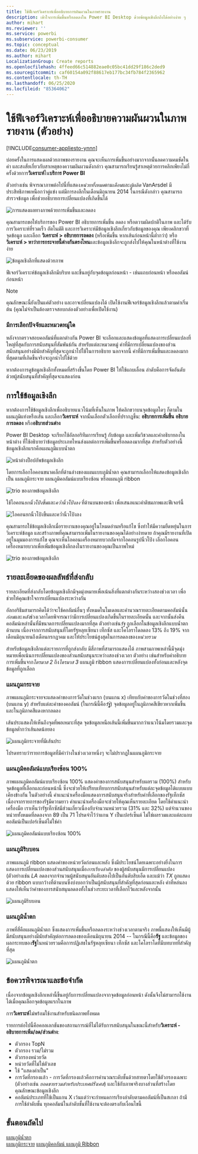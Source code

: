 ```yaml
---
title: ใช้ฟีเจอร์วิเคราะห์เพื่ออธิบายการผันผวนในภาพรายงาน
description: เข้าใจการเพิ่มขึ้นหรือลดลงใน Power BI Desktop ด้วยข้อมูลเชิงลึกถึงได้อย่างง่าย ๆ
author: mihart
ms.reviewer: ''
ms.service: powerbi
ms.subservice: powerbi-consumer
ms.topic: conceptual
ms.date: 06/23/2019
ms.author: mihart
LocalizationGroup: Create reports
ms.openlocfilehash: 4ffeed66c514882eae0c05bc41dd29f186c2ded9
ms.sourcegitcommit: caf60154a092f88617eb177bc34fb784f2365962
ms.contentlocale: th-TH
ms.lasthandoff: 06/25/2020
ms.locfileid: "85364062"
---
```

# <a name="use-the-analyze-feature-to-explain-fluctuations-in-report-visuals-preview"></a>ใช้ฟีเจอร์วิเคราะห์เพื่ออธิบายความผันผวนในภาพรายงาน (ตัวอย่าง)

[!INCLUDE[consumer-appliesto-ynnn](../includes/consumer-appliesto-ynnn.md)]

บ่อยครั้งในการแสดงผลด้วยภาพของรายงาน คุณจะเห็นการเพิ่มขึ้นอย่างมากจากนั้นลดความคมชัดในค่า และสงสัยเกี่ยวกับสาเหตุของความผันผวนดังกล่าว คุณสามารถเรียนรู้สาเหตุด้วยการคลิกเพียงไม่กี่ครั้งด้วยการ**วิเคราะห์**ใน**บริการ Power BI**

ตัวอย่างเช่น พิจารณาภาพต่อไปนี้ที่แสดง*หน่วยทั้งหมด*ตาม*เดือน*และ*ผู้ผลิต* VanArsdel มีประสิทธิภาพเหนือกว่าคู่แข่ง แต่มีการลงลึกในเดือนมิถุนายน 2014 ในกรณีดังกล่าว คุณสามารถสำรวจข้อมูล เพื่อช่วยอธิบายการเปลี่ยนแปลงที่เกิดขึ้นได้ 

![การแสดงผลทางภาพด้วยการเพิ่มขึ้นและลดลง](media/end-user-analyze-visuals/power-bi-line-chart.png)

คุณสามารถขอให้บริการของ Power BI อธิบายการเพิ่มขึ้น ลดลง หรือตวามผิดปกติในภาพ และได้รับการวิเคราะห์ที่รวดเร็ว อัตโนมัติ และการวิเคราะห์มีข้อมูลเชิงลึกเกี่ยวกับข้อมูลของคุณ เพียงคลิกขวาที่จุดข้อมูล และเลือก **วิเคราะห์ > อธิบายการลดลง** (หรือเพิ่มขึ้น หากเส้นก่อนหน้านี้ต่ำกว่า) หรือ **วิเคราะห์ > หาว่าการกระจายนี้ต่างกันตรงไหน**และข้อมูลเชิงลึกจะถูกส่งไปให้คุณในหน้าต่างที่ใช้งานง่าย

![ข้อมูลเชิงลึกที่แสดงด้วยภาพ](media/end-user-analyze-visuals/power-bi-decrease.png)

ฟีเจอร์วิเคราะห์ข้อมูลเชิงลึกมีบริบท และขึ้นอยู่กับจุดข้อมูลก่อนหน้า - เช่นแถบก่อนหน้า  หรือคอลัมน์ก่อนหน้า

> [!NOTE]
> คุณลักษณะนี้ยังเป็นแค่ตัวอย่าง และอาจเปลี่ยนแปลงได้ เปิดใช้งานฟีเจอร์ข้อมูลเชิงลึกแล้วตามค่าเริ่มต้น (คุณไม่จำเป็นต้องตรวจสอบกล่องตัวอย่างเพื่อเปิดใช้งาน)

### <a name="which-factors-and-categories-are-chosen"></a>มีการเลือกปัจจัยและหมวดหมู่ใด

หลังจากตรวจสอบคอลัมน์ที่แตกต่างกัน Power BI จะเลือกและแสดงข้อมูลที่แสดงการเปลี่ยนแปลงที่ใหญ่ที่สุดกับการสนับสนุนที่สัมพันธ์กัน สำหรับแต่ละหมวดหมู่ ค่าที่มีการเปลี่ยนแปลงของส่วนสนับสนุนอย่างมีนัยสำคัญที่สุดจะถูกนำไปใช้ในการอธิบาย นอกจากนี้ ค่าที่มีการเพิ่มขึ้นและลดลงมากที่สุดตามที่เกิดขึ้นจริงจะถูกนำไปใช้ด้วย

หากต้องการดูข้อมูลเชิงลึกทั้งหมดที่สร้างขึ้นโดย Power BI ให้ใช้แถบเลื่อน ลำดับคือการจัดอันดับด้วยผู้สนับสนุนที่สำคัญที่สุดจะแสดงก่อน 

## <a name="using-insights"></a>การใช้ข้อมูลเชิงลึก
หากต้องการใช้ข้อมูลเชิงลึกเพื่ออธิบายแนวโน้มที่เห็นในภาพ ให้คลิกขวาบนจุดข้อมูลใดๆ ก็ตามในแผนภูมิแท่งหรือเส้น และเลือก**วิเคราะห์** จากนั้นเลือกตัวเลือกที่ปรากฏขึ้น: **อธิบายการเพิ่มขึ้น** **อธิบายการลดลง** หรือ**อธิบายส่วนต่าง**

Power BI Desktop จะเรียกใช้อัลกอริทึมการเรียนรู้ กับข้อมูล และเพิ่มวิชวลและคำอธิบายลงในหน้าต่าง ที่ใช้อธิบายว่าข้อมูลประเภทไหนส่งผลต่อการเพิ่มขึ้นหรือลดลงมากที่สุด  สำหรับตัวอย่างนี้ ข้อมูลเชิงลึกแรกคือแผนภูมิแบบน้ำตก

![หน้าต่างป็อปอัพข้อมูลเชิงลึก](media/end-user-analyze-visuals/power-bi-insight.png)

โดยการเลือกไอคอนขนาดเล็กที่ด้านล่างของแผนแบบภูมิน้ำตก คุณสามารถเลือกให้แสดงข้อมูลเชิงลึก เป็น แผนภูมิกระจาย แผนภูมิคอลัมน์แบบเรียงซ้อน หรือแผนภูมิ ribbon

![trio ของภาพข้อมูลเชิงลึก](media/end-user-analyze-visuals/power-bi-options.png)

ใช้ไอคอน*ยกนิ้วโป้งขึ้น*และ*คว่ำนิ้วโป้งลง* ที่ด้านบนของหน้า เพื่อเสนอแนะคำติชมภาพและฟีเจอร์นี้  

![ไอคอนยกนิ้วโป้งขึ้นและคว่ำนิ้วโป้งลง](media/end-user-analyze-visuals/power-bi-thumbs.png)


คุณสามารถใช้ข้อมูลเชิงลึกเมื่อรายงานของคุณอยู่ในโหมดอ่านหรือแก้ไข ซึ่งทำให้มีความยืดหยุ่นในการวิเคราะห์ข้อมูล และสร้างภาพที่คุณสามารถเพิ่มในรายงานของคุณได้อย่างง่ายดาย ถ้าคุณมีรายงานที่เปิดอยู่ในมุมมองการแก้ไข คุณจะเห็นไอคอนเครื่องหมายบวกถัดจากไอคอนรูปนิ้วโป้ง เลือกไอคอนเครื่องหมายบวกเพื่อเพิ่มข้อมูลเชิงลึกลงในรายงานของคุณเป็นภาพใหม่ 

![trio ของภาพข้อมูลเชิงลึก](media/end-user-analyze-visuals/power-bi-add-visual.png)

## <a name="details-of-the-results-returned"></a>รายละเอียดของผลลัพธ์ที่ส่งกลับ

รายละเอียดที่ส่งกลับโดยข้อมูลเชิงลึกมีจุดมุ่งหมายเพื่อเน้นสิ่งที่แตกต่างกันระหว่างสองช่วงเวลา เพื่อช่วยให้คุณเข้าใจการเปลี่ยนแปลงระหว่างกัน  

อัลกอริธึมสามารถคิดได้ว่าจะใช้คอลัมน์อื่นๆ ทั้งหมดในโมเดลและคำนวณรายละเอียดตามคอลัมน์นั้น*ก่อน*และ*หลัง*ช่วงเวลาโดยพิจารณาว่ามีการเปลี่ยนแปลงเกิดขึ้นในรายละเอียดนั้น และจากนั้นส่งคืนคอลัมน์เหล่านั้นที่มีขนาดการเปลี่ยนแปลงมากที่สุด ตัวอย่างเช่น*รัฐ* ถูกเลือกในข้อมูลเชิงลึกแบบน้ำตกด้านบน เนื่องจากการสนับสนุนที่โดยรัฐหลุยเซียนา เท็กซัส และโคโลราโดลดลง 13% ถึง 19% จากเดือนมิถุนายนถึงเดือนกรกฎาคม และให้ประโยชน์สูงสุดในการลดลงของ*หน่วยรวม*  

สำหรับข้อมูลเชิงลึกแต่ละรายการที่ถูกส่งกลับ มีสี่ภาพที่สามารถแสดงได้ ภาพสามภาพเหล่านี้มีจุดมุ่งหมายเพื่อเน้นการเปลี่ยนแปลงของส่วนสนับสนุนระหว่างสองช่วงเวลา ตัวอย่าง เช่นสำหรับคำอธิบายการเพิ่มขึ้นจาก*ไตรมาส 2* ถึง*ไตรมาส 3* แผนภูมิ ribbon แสดงการเปลี่ยนแปลงทั้งก่อนและหลังจุดข้อมูลที่ถูกเลือก

### <a name="the-scatter-plot"></a>แผนภูมกระจาย

ภาพแผนภูมิกระจายจะแสดงค่าของการวัดในช่วงแรก (บนแกน x) เทียบกับค่าของการวัดในช่วงที่สอง (บนแกน y) สำหรับแต่ละค่าของคอลัมน์ (ในกรณีนี้คือ*รัฐ*ู่) จุดข้อมูลอยู่ในภูมิภาคสีเขียวหากเพิ่มขึ้น และในภูมิภาคสีแดงหากลดลง 

เส้นประแสดงให้เห็นถึงจุดที่พอเหมาะที่สุด  จุดข้อมูลเหนือเส้นนี้เพิ่มขึ้นมากกว่าแนวโน้มโดยรวมและจุดข้อมูลต่ำกว่าเส้นลดน้อยลง  

![แผนภูมิกระจายที่มีเส้นประ](media/end-user-analyze-visuals/power-bi-scatter.png)

โปรดทราบว่ารายการข้อมูลที่มีค่าว่างในช่วงเวลาหนึ่งๆ จะไม่ปรากฏในแผนภูมิกระจาย

### <a name="the-100-stacked-column-chart"></a>แผนภูมิคอลัมน์แบบเรียงซ้อน 100%

ภาพแผนภูมิคอลัมน์แบบเรียงซ้อน 100% แสดงค่าของการสนับสนุนสำหรับผลรวม (100%) สำหรับจุดข้อมูลที่เลือกและก่อนหน้านี้ ซึ่งจะช่วยให้เปรียบเทียบการสนับสนุนสำหรับแต่ละจุดข้อมูลได้แบบแบบเคียงข้างกัน ในตัวอย่างนี้ คำแนะนำเครื่องมือแสดงการสนับสนุนจริงสำหรับค่าที่เลือกของรัฐเท็กซัส เนื่องจากรายการของรัฐมีความยาว คำแนะนำเครื่องมือจะช่วยให้คุณเห็นรายละเอียด โดยใช้คำแนะนำเครื่องมือ เราเห็นว่ารัฐเท็กซัสมีส่วนเกี่ยวเนื่องกับจำนวนหน่วยรวม (31% และ 32%) แต่จำนวนของหน่วยทั้งหมดที่ลดลงจาก 89 เป็น 71 โปรดจำไว้ว่าแกน Y เป็นเปอร์เซ็นต์ ไม่ใช่ผลรวมและแต่ละแถบคอลัมน์เป็นเปอร์เซ็นต์ไม่ใช่ค่า 

![แผนภูมิคอลัมน์แบบเรียงซ้อน 100%](media/end-user-analyze-visuals/power-bi-stacked.png)

### <a name="the-ribbon-chart"></a>แผนภูมิริบบอน

ภาพแผนภูมิ ribbon แสดงค่าของหน่วยวัดก่อนและหลัง ซึ่งมีประโยชน์โดยเฉพาะอย่างยิ่งในการแสดงการเปลี่ยนแปลงของส่วนสนับสนุนเมื่อ*การเรียงลำดับ* ของผู้สนับสนุนมีการเปลี่ยนแปลง (ตัวอย่างเช่น *LA* ลดลงจากจำนวนผู้สนับสนุนอันดับสองไปเป็นอันดับสิบเอ็ด  และแม้ว่า *TX* ถูกแสดงด้วย ribbon แบบกว้างที่ด้านบนซึ่งบ่งบอกว่าเป็นผู้สนับสนุนที่สำคัญที่สุดก่อนและหลัง ค่าที่หล่นลงแสดงให้เห็นว่าค่าของการสนับสนุนลดลงทั้งในช่วงระยะเวลาที่เลือกไว้และหลังจากนั้น

![แผนภูมิริบบอน](media/end-user-analyze-visuals/power-bi-ribbon-tooltip.png)

### <a name="the-waterfall-chart"></a>แผนภูมิน้ำตก

ภาพที่สี่คือแผนภูมิน้ำตก ซึ่งแสดงการเพิ่มขึ้นหรือลดลงระหว่างช่วงเวลาตามจริง ภาพนี้แสดงให้เห็นมีผู้มีสนับสนุนอย่างมีนัยสำคัญต่อการลดลงของเดือนมิถุนายน 2014 -- ในกรณีนี้คือ**รัฐ** และข้อมูลของผลกระทบของ**รัฐ**ในหน่วยรวมคือการปฏิเสธในรัฐหลุยเซียนา เท็กซัส และโคโลราโดที่มีบทบาทที่สำคัญที่สุด      

![แผนภูมิน้ำตก](media/end-user-analyze-visuals/power-bi-insight.png)


 



## <a name="considerations-and-limitations"></a>ข้อควรพิจารณาและข้อจำกัด
เนื่องจากข้อมูลเชิงลึกเหล่านี้ขึ้นอยู่กับการเปลี่ยนแปลงจากจุดข้อมูลก่อนหน้า ดังนั้นจึงไม่สามารถใช้งานได้เมื่อคุณเลือกจุดข้อมูลแรกในภาพ 

การ**วิเคราะห์**ไม่พร้อมใช้งานสำหรับชนิดภาพทั้งหมด 

รายการต่อไปนี้คือคอลเลกชันของสถานการณ์ที่ไม่ได้รับการสนับสนุนในขณะนี้สำหรับ**วิเคราะห์ - อธิบายการเพิ่ม/ลด/ส่วนต่าง**:

* ตัวกรอง TopN
* ตัวกรอง รวม/ไม่รวม
* ตัวกรองหน่วยวัด
* หน่วยวัดที่ไม่ใช่ตัวเลข
* ใช้ "แสดงค่าเป็น"
* การวัดที่กรองแล้ว - การวัดที่กรองแล้วคือการคำนวณระดับชั้นด้วยสายตาโดยใช้ตัวกรองเฉพาะ (ตัวอย่างเช่น *ยอดขายรวมสำหรับประเทศฝรั่งเศส*) และใช้กับภาพจริงบางส่วนที่สร้างโดยคุณลักษณะข้อมูลเชิงลึก
* คอลัมน์ประเภทที่ใช้เป็นแกน X เว้นแต่ว่าจะกำหนดการเรียงลำดับตามคอลัมน์ที่เป็นสเกลา ถ้ามีการใช้ลำดับชั้น ทุกคอลัมน์ในลำดับชั้นที่ใช้งานจะต้องตรงกับเงื่อนไขนี้


## <a name="next-steps"></a>ขั้นตอนถัดไป
[แผนภูมิน้ำตก](../visuals/power-bi-visualization-waterfall-charts.md)    
[แผนภูมิกระจาย](../visuals/power-bi-visualization-scatter.md)
[แผนภูมิคอลัมน์ ](../visuals/power-bi-report-visualizations.md)
[แผนภูมิ Ribbon ](../visuals/desktop-ribbon-charts.md)
